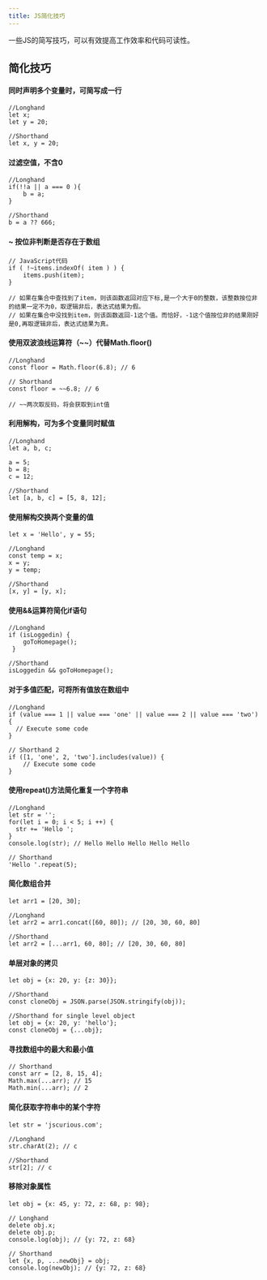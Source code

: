 ```yaml
---
title: JS简化技巧
---
```


一些JS的简写技巧，可以有效提高工作效率和代码可读性。
<!-- more -->

## 简化技巧

#### 同时声明多个变量时，可简写成一行

```
//Longhand
let x;
let y = 20;

//Shorthand
let x, y = 20;
```

#### 过滤空值，不含0

```
//Longhand
if(!!a || a === 0 ){
	b = a;
}

//Shorthand
b = a ?? 666;
```

#### ~ 按位非判断是否存在于数组

```
// JavaScript代码
if ( !~items.indexOf( item ) ) {  
    items.push(item);  
}  

// 如果在集合中查找到了item，则该函数返回对应下标,是一个大于0的整数，该整数按位非的结果一定不为0，取逻辑非后，表达式结果为假。
// 如果在集合中没找到item，则该函数返回-1这个值。而恰好，-1这个值按位非的结果刚好是0,再取逻辑非后，表达式结果为真。
```

#### 使用双波浪线运算符（~~）代替Math.floor()

```
//Longhand
const floor = Math.floor(6.8); // 6

// Shorthand
const floor = ~~6.8; // 6

// ~~两次取反码，将会获取到int值
```

#### 利用解构，可为多个变量同时赋值

```
//Longhand
let a, b, c;

a = 5;
b = 8;
c = 12;

//Shorthand
let [a, b, c] = [5, 8, 12];
```

#### 使用解构交换两个变量的值

```
let x = 'Hello', y = 55;

//Longhand
const temp = x;
x = y;
y = temp;

//Shorthand
[x, y] = [y, x];
```

#### 使用&&运算符简化if语句

```
//Longhand
if (isLoggedin) {
    goToHomepage();
 }

//Shorthand
isLoggedin && goToHomepage();
```

#### 对于多值匹配，可将所有值放在数组中

```
//Longhand
if (value === 1 || value === 'one' || value === 2 || value === 'two') {
  // Execute some code
}

// Shorthand 2
if ([1, 'one', 2, 'two'].includes(value)) { 
    // Execute some code 
}
```

#### 使用repeat()方法简化重复一个字符串

```
//Longhand
let str = '';
for(let i = 0; i < 5; i ++) {
  str += 'Hello ';
}
console.log(str); // Hello Hello Hello Hello Hello

// Shorthand
'Hello '.repeat(5);
```

#### 简化数组合并

```
let arr1 = [20, 30];

//Longhand
let arr2 = arr1.concat([60, 80]); // [20, 30, 60, 80]

//Shorthand
let arr2 = [...arr1, 60, 80]; // [20, 30, 60, 80]
```

#### 单层对象的拷贝

```
let obj = {x: 20, y: {z: 30}};

//Shorthand
const cloneObj = JSON.parse(JSON.stringify(obj));

//Shorthand for single level object
let obj = {x: 20, y: 'hello'};
const cloneObj = {...obj};
```

#### 寻找数组中的最大和最小值

```
// Shorthand
const arr = [2, 8, 15, 4];
Math.max(...arr); // 15
Math.min(...arr); // 2
```

#### 简化获取字符串中的某个字符

```
let str = 'jscurious.com';

//Longhand
str.charAt(2); // c

//Shorthand
str[2]; // c
```

#### 移除对象属性

```
let obj = {x: 45, y: 72, z: 68, p: 98};

// Longhand
delete obj.x;
delete obj.p;
console.log(obj); // {y: 72, z: 68}

// Shorthand
let {x, p, ...newObj} = obj;
console.log(newObj); // {y: 72, z: 68}
```

